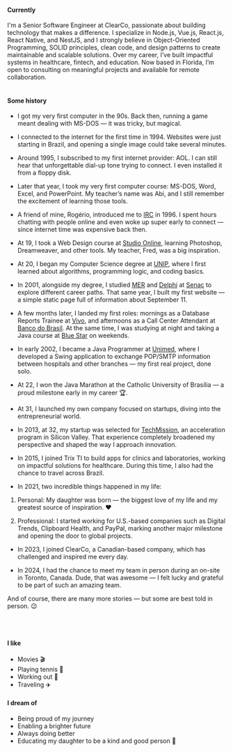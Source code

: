 #### Currently
I'm a Senior Software Engineer at ClearCo, passionate about building technology that makes a difference. I specialize in Node.js, Vue.js, React.js, React Native, and NestJS, and I strongly believe in Object-Oriented Programming, SOLID principles, clean code, and design patterns to create maintainable and scalable solutions.
Over my career, I’ve built impactful systems in healthcare, fintech, and education. Now based in Florida, I’m open to consulting on meaningful projects and available for remote collaboration.
<br><br>
#### Some history

- I got my very first computer in the 90s. Back then, running a game meant dealing with MS-DOS — it was tricky, but magical.

- I connected to the internet for the first time in 1994. Websites were just starting in Brazil, and opening a single image could take several minutes.

- Around 1995, I subscribed to my first internet provider: AOL. I can still hear that unforgettable dial-up tone trying to connect. I even installed it from a floppy disk.

- Later that year, I took my very first computer course: MS-DOS, Word, Excel, and PowerPoint. My teacher’s name was Abi, and I still remember the excitement of learning those tools.

- A friend of mine, Rogério, introduced me to [IRC](https://pt.wikipedia.org/wiki/Internet_Relay_Chat) in 1996. I spent hours chatting with people online and even woke up super early to connect — since internet time was expensive back then.

- At 19, I took a Web Design course at [Studio Online](https://www.studioonline.com.br), learning Photoshop, Dreamweaver, and other tools. My teacher, Fred, was a big inspiration.

- At 20, I began my Computer Science degree at [UNIP](http://unip.br), where I first learned about algorithms, programming logic, and coding basics.

- In 2001, alongside my degree, I studied [MER](https://en.wikipedia.org/wiki/Entity–relationship_model) and [Delphi](<https://en.wikipedia.org/wiki/Delphi_(software>) at [Senac](https://www.senac.br) to explore different career paths. That same year, I built my first website — a simple static page full of information about September 11. 

- A few months later, I landed my first roles: mornings as a Database Reports Trainee at [Vivo](https://pt.wikipedia.org/wiki/TCO), and afternoons as a Call Center Attendant at [Banco do Brasil](https://www.bbts.com.br). At the same time, I was studying at night and taking a Java course at [Blue Star](http://bluestar.technology) on weekends.

- In early 2002, I became a Java Programmer at [Unimed](https://www.unimed.coop.br), where I developed a Swing application to exchange POP/SMTP information between hospitals and other branches — my first real project, done solo.

- At 22, I won the Java Marathon at the Catholic University of Brasília — a proud milestone early in my career 🏆.

- At 31, I launched my own company focused on startups, diving into the entrepreneurial world.

- In 2013, at 32, my startup was selected for [TechMission](https://revistapegn.globo.com/Startups/noticia/2013/08/conheca-startups-vencedoras-da-techmission-2013.html), an acceleration program in Silicon Valley. That experience completely broadened my perspective and shaped the way I approach innovation.

- In 2015, I joined Trix TI to build apps for clinics and laboratories, working on impactful solutions for healthcare. During this time, I also had the chance to travel across Brazil.

- In 2021, two incredible things happened in my life:

1. Personal: My daughter was born — the biggest love of my life and my greatest source of inspiration. ❤️

2. Professional: I started working for U.S.-based companies such as Digital Trends, Clipboard Health, and PayPal, marking another major milestone and opening the door to global projects.

- In 2023, I joined ClearCo, a Canadian-based company, which has challenged and inspired me every day.

- In 2024, I had the chance to meet my team in person during an on-site in Toronto, Canada. Dude, that was awesome — I felt lucky and grateful to be part of such an amazing team.

And of course, there are many more stories — but some are best told in person. 😉

<br><br>
#### I like
- Movies 🎬
- Playing tennis 🎾
- Working out 💪
- Traveling ✈️

#### I dream of

- Being proud of my journey
- Enabling a brighter future
- Always doing better
- Educating my daughter to be a kind and good person 💖
